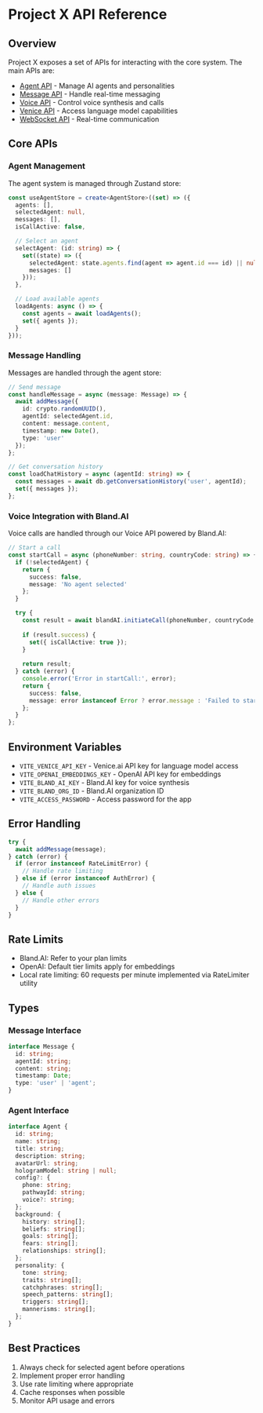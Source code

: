 # Project X API Reference

## Overview

Project X exposes a set of APIs for interacting with the core system. The main APIs are:

- [Agent API](./agent.md) - Manage AI agents and personalities
- [Message API](./message.md) - Handle real-time messaging
- [Voice API](./voice.md) - Control voice synthesis and calls
- [Venice API](./venice.md) - Access language model capabilities
- [WebSocket API](./websocket/connection.md) - Real-time communication

## Core APIs

### Agent Management

The agent system is managed through Zustand store:

```typescript
const useAgentStore = create<AgentStore>((set) => ({
  agents: [],
  selectedAgent: null,
  messages: [],
  isCallActive: false,

  // Select an agent
  selectAgent: (id: string) => {
    set((state) => ({
      selectedAgent: state.agents.find(agent => agent.id === id) || null,
      messages: []
    }));
  },

  // Load available agents
  loadAgents: async () => {
    const agents = await loadAgents();
    set({ agents });
  }
}));
```

### Message Handling

Messages are handled through the agent store:

```typescript
// Send message
const handleMessage = async (message: Message) => {
  await addMessage({
    id: crypto.randomUUID(),
    agentId: selectedAgent.id,
    content: message.content,
    timestamp: new Date(),
    type: 'user'
  });
};

// Get conversation history
const loadChatHistory = async (agentId: string) => {
  const messages = await db.getConversationHistory('user', agentId);
  set({ messages });
};
```

### Voice Integration with Bland.AI

Voice calls are handled through our Voice API powered by Bland.AI:

```typescript
// Start a call
const startCall = async (phoneNumber: string, countryCode: string) => {
  if (!selectedAgent) {
    return {
      success: false,
      message: 'No agent selected'
    };
  }

  try {
    const result = await blandAI.initiateCall(phoneNumber, countryCode, selectedAgent);
    
    if (result.success) {
      set({ isCallActive: true });
    }
    
    return result;
  } catch (error) {
    console.error('Error in startCall:', error);
    return {
      success: false,
      message: error instanceof Error ? error.message : 'Failed to start call'
    };
  }
};
```

## Environment Variables

- `VITE_VENICE_API_KEY` - Venice.ai API key for language model access
- `VITE_OPENAI_EMBEDDINGS_KEY` - OpenAI API key for embeddings
- `VITE_BLAND_AI_KEY` - Bland.AI key for voice synthesis
- `VITE_BLAND_ORG_ID` - Bland.AI organization ID
- `VITE_ACCESS_PASSWORD` - Access password for the app

## Error Handling

```typescript
try {
  await addMessage(message);
} catch (error) {
  if (error instanceof RateLimitError) {
    // Handle rate limiting
  } else if (error instanceof AuthError) {
    // Handle auth issues
  } else {
    // Handle other errors
  }
}
```

## Rate Limits

- Bland.AI: Refer to your plan limits
- OpenAI: Default tier limits apply for embeddings
- Local rate limiting: 60 requests per minute implemented via RateLimiter utility

## Types

### Message Interface

```typescript
interface Message {
  id: string;
  agentId: string;
  content: string;
  timestamp: Date;
  type: 'user' | 'agent';
}
```

### Agent Interface

```typescript
interface Agent {
  id: string;
  name: string;
  title: string;
  description: string;
  avatarUrl: string;
  hologramModel: string | null;
  config?: {
    phone: string;
    pathwayId: string;
    voice?: string;
  };
  background: {
    history: string[];
    beliefs: string[];
    goals: string[];
    fears: string[];
    relationships: string[];
  };
  personality: {
    tone: string;
    traits: string[];
    catchphrases: string[];
    speech_patterns: string[];
    triggers: string[];
    mannerisms: string[];
  };
}
```

## Best Practices

1. Always check for selected agent before operations
2. Implement proper error handling
3. Use rate limiting where appropriate
4. Cache responses when possible
5. Monitor API usage and errors